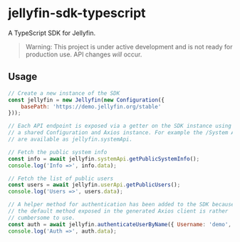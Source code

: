 # jellyfin-sdk-typescript

A TypeScript SDK for Jellyfin.

> Warning: This project is under active development and is not ready for production use. API changes _will_ occur.

## Usage

```js
// Create a new instance of the SDK
const jellyfin = new Jellyfin(new Configuration({
    basePath: 'https://demo.jellyfin.org/stable'
}));

// Each API endpoint is exposed via a getter on the SDK instance using
// a shared Configuration and Axios instance. For example the /System APIs
// are available as jellyfin.systemApi.

// Fetch the public system info
const info = await jellyfin.systemApi.getPublicSystemInfo();
console.log('Info =>', info.data);

// Fetch the list of public users
const users = await jellyfin.userApi.getPublicUsers();
console.log('Users =>', users.data);

// A helper method for authentication has been added to the SDK because
// the default method exposed in the generated Axios client is rather
// cumbersome to use.
const auth = await jellyfin.authenticateUserByName({ Username: 'demo', Pw: '' });
console.log('Auth =>', auth.data);
```

